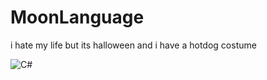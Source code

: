 # MoonLanguage
i hate my life but its halloween and i have a hotdog costume

![C#](https://img.shields.io/badge/c%23-%23239120.svg?style=for-the-badge&logo=c-sharp&logoColor=white)
